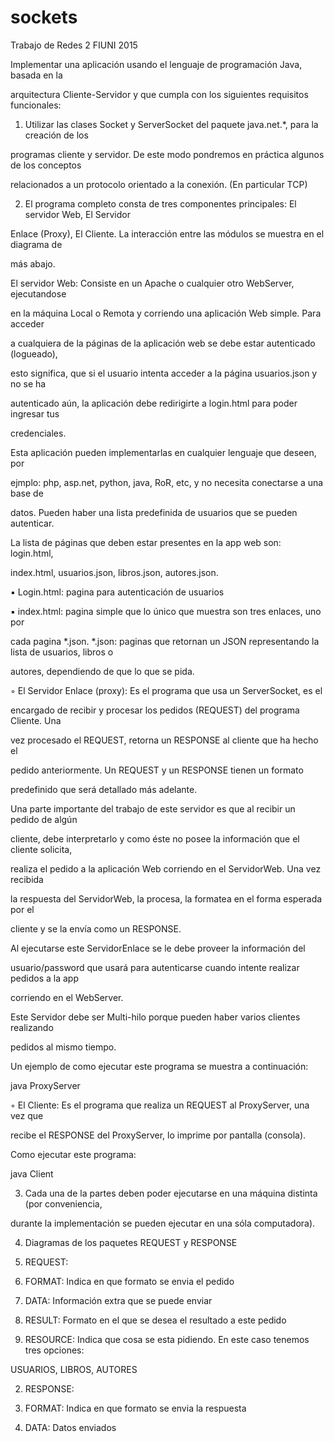 # sockets
Trabajo de Redes 2 FIUNI 2015

Implementar una aplicación usando el lenguaje de programación Java, basada en la 

arquitectura Cliente-Servidor y que cumpla con los siguientes requisitos funcionales:

1. Utilizar las clases Socket y ServerSocket del paquete java.net.*, para la creación de los 

programas cliente y servidor. De este modo pondremos en práctica algunos de los conceptos 

relacionados a un protocolo orientado a la conexión. (En particular TCP)

2. El programa completo consta de tres componentes principales: El servidor Web, El Servidor 

Enlace (Proxy), El Cliente. La interacción entre las módulos se muestra en el diagrama de 

más abajo.




El servidor Web: Consiste en un Apache o cualquier otro WebServer, ejecutandose

en la máquina Local o Remota y corriendo una aplicación Web simple. Para acceder 

a cualquiera de la páginas de la aplicación web se debe estar autenticado (logueado), 

esto significa, que si el usuario intenta acceder a la página usuarios.json y no se ha 

autenticado aún, la aplicación debe redirigirte a login.html para poder ingresar tus 

credenciales. 

Esta aplicación pueden implementarlas en cualquier lenguaje que deseen, por 

ejmplo: php, asp.net, python, java, RoR, etc, y no necesita conectarse a una base de 

datos. Pueden haber una lista predefinida de usuarios que se pueden autenticar. 

La lista de páginas que deben estar presentes en la app web son: login.html, 

index.html, usuarios.json, libros.json, autores.json. 

▪ Login.html: pagina para autenticación de usuarios

▪ index.html: pagina simple que lo único que muestra son tres enlaces, uno por 

cada pagina *.json.
*.json: paginas que retornan un JSON representando la lista de usuarios, libros o

autores, dependiendo de que lo que se pida.

◦ El Servidor Enlace (proxy): Es el programa que usa un ServerSocket, es el 

encargado de recibir y procesar los pedidos (REQUEST) del programa Cliente. Una

vez procesado el REQUEST, retorna un RESPONSE al cliente que ha hecho el 

pedido anteriormente. Un REQUEST y un RESPONSE tienen un formato 

predefinido que será detallado más adelante. 

Una parte importante del trabajo de este servidor es que al recibir un pedido de algún

cliente, debe interpretarlo y como éste no posee la información que el cliente solicita,

realiza el pedido a la aplicación Web corriendo en el ServidorWeb. Una vez recibida 

la respuesta del ServidorWeb, la procesa, la formatea en el forma esperada por el 

cliente y se la envía como un RESPONSE. 

Al ejecutarse este ServidorEnlace se le debe proveer la información del 

usuario/password que usará para autenticarse cuando intente realizar pedidos a la app

corriendo en el WebServer. 

Este Servidor debe ser Multi-hilo porque pueden haber varios clientes realizando 

pedidos al mismo tiempo.

Un ejemplo de como ejecutar este programa se muestra a continuación:

java ProxyServer <Puerto> <Usuario> <Password>

◦ El Cliente: Es el programa que realiza un REQUEST al ProxyServer, una vez que 

recibe el RESPONSE del ProxyServer, lo imprime por pantalla (consola).

Como ejecutar este programa:

java Client <Server IP> <Server Port>

3. Cada una de la partes deben poder ejecutarse en una máquina distinta (por conveniencia, 

durante la implementación se pueden ejecutar en una sóla computadora).

4. Diagramas de los paquetes REQUEST y RESPONSE

1. REQUEST:

1. FORMAT: Indica en que formato se envia el pedido

2. DATA: Información extra que se puede enviar

3. RESULT: Formato en el que se desea el resultado a este pedido

4. RESOURCE: Indica que cosa se esta pidiendo. En este caso tenemos tres opciones: 

USUARIOS, LIBROS, AUTORES

2. RESPONSE:

1. FORMAT: Indica en que formato se envia la respuesta

2. DATA: Datos enviados